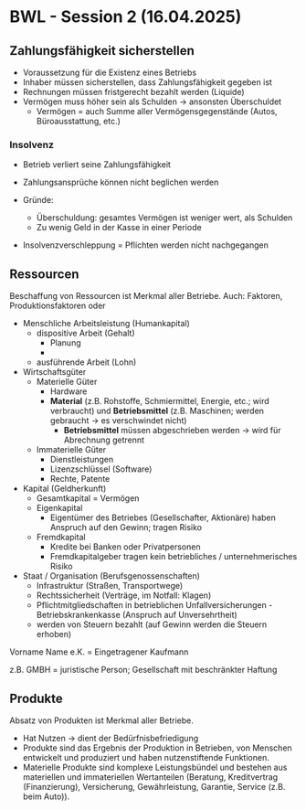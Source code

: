 # BWL - Session 2 (16.04.2025)

## Zahlungsfähigkeit sicherstellen

* Voraussetzung für die Existenz eines Betriebs
* Inhaber müssen sicherstellen, dass Zahlungsfähigkeit gegeben ist
* Rechnungen müssen fristgerecht bezahlt werden (Liquide)
* Vermögen muss höher sein als Schulden &rarr; ansonsten Überschuldet
  * Vermögen = auch Summe aller Vermögensgegenstände (Autos, Büroausstattung, etc.)



### Insolvenz

* Betrieb verliert seine Zahlungsfähigkeit
* Zahlungsansprüche können nicht beglichen werden
* Gründe:
  * Überschuldung: gesamtes Vermögen ist weniger wert, als Schulden
  * Zu wenig Geld in der Kasse in einer Periode

* Insolvenzverschleppung = Pflichten werden nicht nachgegangen





## Ressourcen

Beschaffung von Ressourcen ist Merkmal aller Betriebe. Auch: Faktoren, Produktionsfaktoren oder 

* Menschliche Arbeitsleistung (Humankapital)
  * dispositive Arbeit (Gehalt)
    * Planung
    * 
  * ausführende Arbeit (Lohn)
* Wirtschaftsgüter
  * Materielle Güter
    * Hardware
    * **Material** (z.B. Rohstoffe, Schmiermittel, Energie, etc.; wird verbraucht) und **Betriebsmittel** (z.B. Maschinen; werden gebraucht &rarr; es verschwindet nicht)
      * **Betriebsmittel** müssen abgeschrieben werden &rarr; wird für Abrechnung getrennt
  * Immaterielle Güter
    * Dienstleistungen
    * Lizenzschlüssel (Software)
    * Rechte, Patente
* Kapital (Geldherkunft)
  * Gesamtkapital = Vermögen
  * Eigenkapital
    * Eigentümer des Betriebes (Gesellschafter, Aktionäre) haben Anspruch auf den Gewinn; tragen Risiko
  * Fremdkapital
    * Kredite bei Banken oder Privatpersonen
    * Fremdkapitalgeber tragen kein betriebliches / unternehmerisches Risiko
* Staat / Organisation (Berufsgenossenschaften)
  * Infrastruktur (Straßen, Transportwege)
  * Rechtssicherheit (Verträge, im Notfall: Klagen)
  * Pflichtmitgliedschaften in betrieblichen Unfallversicherungen - Betriebskrankenkasse (Anspruch auf Unversehrtheit)
  * werden von Steuern bezahlt (auf Gewinn werden die Steuern erhoben)



Vorname Name e.K. = Eingetragener Kaufmann

z.B. GMBH = juristische Person; Gesellschaft mit beschränkter Haftung





## Produkte

Absatz von Produkten ist Merkmal aller Betriebe.

* Hat Nutzen &rarr; dient der Bedürfnisbefriedigung
* Produkte sind das Ergebnis der Produktion in Betrieben, von Menschen entwickelt und produziert und haben nutzenstiftende Funktionen.
* Materielle Produkte sind komplexe Leistungsbündel und bestehen aus materiellen und immateriellen Wertanteilen (Beratung, Kreditvertrag (Finanzierung), Versicherung, Gewährleistung, Garantie, Service (z.B. beim Auto)).
